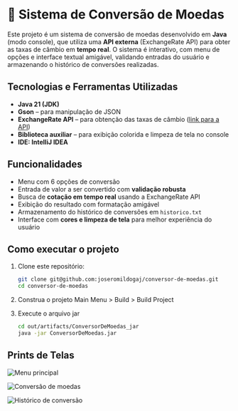 # 💱 Sistema de Conversão de Moedas

Este projeto é um sistema de conversão de moedas desenvolvido em **Java** (modo console), que utiliza uma **API externa** (ExchangeRate API) para obter as taxas de câmbio em **tempo real**. O sistema é interativo, com menu de opções e interface textual amigável, validando entradas do usuário e armazenando o histórico de conversões realizadas.


## Tecnologias e Ferramentas Utilizadas

- **Java 21 (JDK)**
- **Gson** – para manipulação de JSON
- **ExchangeRate API** – para obtenção das taxas de câmbio ([link para a API](https://www.exchangerate-api.com/))
- **Biblioteca auxiliar** – para exibição colorida e limpeza de tela no console
- **IDE: IntelliJ IDEA**


## Funcionalidades

- Menu com 6 opções de conversão
- Entrada de valor a ser convertido com **validação robusta**
- Busca de **cotação em tempo real** usando a ExchangeRate API
- Exibição do resultado com formatação amigável
- Armazenamento do histórico de conversões em `historico.txt`
- Interface com **cores e limpeza de tela** para melhor experiência do usuário



## Como executar o projeto

1. Clone este repositório:
   ```bash
   git clone git@github.com:joseromildogaj/conversor-de-moedas.git
   cd conversor-de-moedas
   ```
2. Construa o projeto
    Main Menu > Build > Build Project

4. Execute o arquivo jar
    ```bash
   cd out/artifacts/ConversorDeMoedas_jar
   java -jar ConversorDeMoedas.jar
   ```
    

## Prints de Telas

![Menu principal](src/assets/Menu.png)

![Conversão de moedas](src/assets/Conversao.png)

![Histórico de conversão](src/assets/Historico.png)


